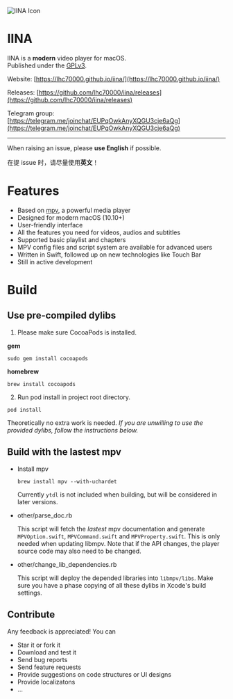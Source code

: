 ![IINA Icon](https://github.com/lhc70000/iina/raw/master/iina/Assets.xcassets/AppIcon.appiconset/256-1.png)

# IINA

IINA is a **modern** video player for macOS.  
Published under the [GPLv3](http://www.gnu.org/licenses/gpl-3.0-standalone.html).

Website: [https://lhc70000.github.io/iina/](https://lhc70000.github.io/iina/)

Releases: [https://github.com/lhc70000/iina/releases](https://github.com/lhc70000/iina/releases)

Telegram group: 
[https://telegram.me/joinchat/EUPqOwkAnyXQGU3cje6aQg](https://telegram.me/joinchat/EUPqOwkAnyXQGU3cje6aQg)

---

When raising an issue, please **use English** if possible.  

在提 issue 时，请尽量使用**英文**！  

# Features

- Based on [mpv](https://github.com/mpv-player/mpv), a powerful media player
- Designed for modern macOS (10.10+)
- User-friendly interface
- All the features you need for videos, audios and subtitles
- Supported basic playlist and chapters
- MPV config files and script system are available for advanced users
- Written in Swift, followed up on new technologies like Touch Bar
- Still in active development

# Build

## Use pre-compiled dylibs

1. Please make sure CocoaPods is installed.

  **gem**
  ```
  sudo gem install cocoapods
  ```
  **homebrew**
  ```
  brew install cocoapods
  ```

2. Run pod install in project root directory.
  ```
  pod install
  ```

Theoretically no extra work is needed. _If you are unwilling to use the provided dylibs, follow the instructions below._

## Build with the lastest mpv

* Install mpv

  ```
  brew install mpv --with-uchardet
  ```
  Currently `ytdl` is not included when building, but will be considered in later versions.

* other/parse_doc.rb

  This script will fetch the *lastest* mpv documentation and generate `MPVOption.swift`, `MPVCommand.swift` and `MPVProperty.swift`. This is only needed when updating libmpv. Note that if the API changes, the player source code may also need to be changed.

* other/change_lib_dependencies.rb

  This script will deploy the depended libraries into `libmpv/libs`.
  Make sure you have a phase copying of all these dylibs in Xcode's build settings.

## Contribute

Any feedback is appreciated! You can

- Star it or fork it
- Download and test it
- Send bug reports
- Send feature requests
- Provide suggestions on code structures or UI designs
- Provide localizatons
- ...


